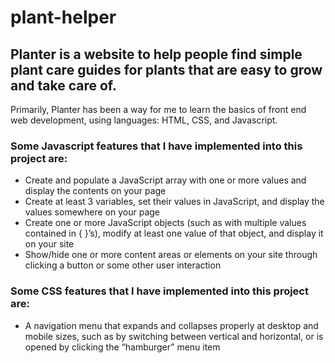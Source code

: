 # plant-helper
## Planter is a website to help people find simple plant care guides for plants that are easy to grow and take care of.
Primarily, Planter has been a way for me to learn the basics of front end web development, using languages: HTML, CSS, and Javascript.

### Some Javascript features that I have implemented into this project are:
  * Create and populate a JavaScript array with one or more values and display the contents on your page
  * Create at least 3 variables, set their values in JavaScript, and display the values somewhere on your page
  * Create one or more JavaScript objects (such as with multiple values contained in { }’s), modify at least one value of that object, and display it on your site
  * Show/hide one or more content areas or elements on your site through clicking a button or some other user interaction


### Some CSS features that I have implemented into this project are:
  * A navigation menu that expands and collapses properly at desktop and mobile sizes, such as by switching between vertical and horizontal, or is opened by clicking the “hamburger” menu item
  
